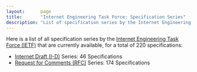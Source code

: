 ```yaml
---
layout:      page
title:       "Internet Engineering Task Force: Specification Series"
description: "List of specification series by the Internet Engineering Task Force (IETF/)"
---
```


Here is a list of all specification series by the [Internet Engineering Task Force (IETF)](http://www.ietf.org/) that are currently available, for a total of 220 specifications:

  * [Internet Draft (I-D)](I-D/) Series: 46 Specifications
  * [Request for Comments (RFC)](RFC/) Series: 174 Specifications
